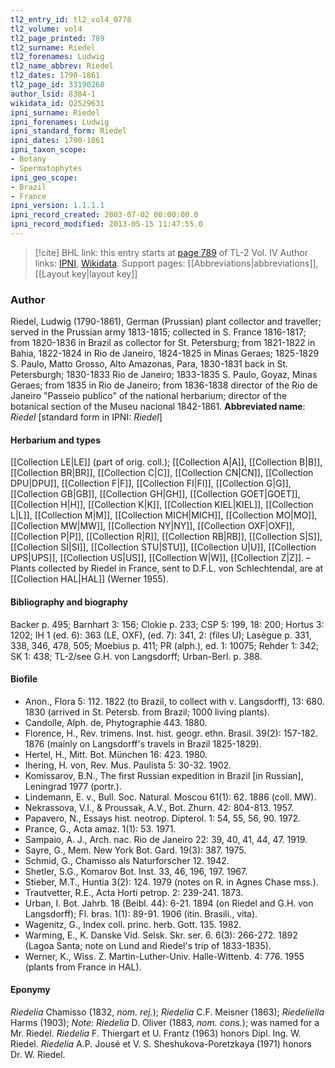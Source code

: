 ```yaml
---
tl2_entry_id: tl2_vol4_0778
tl2_volume: vol4
tl2_page_printed: 789
tl2_surname: Riedel
tl2_forenames: Ludwig
tl2_name_abbrev: Riedel
tl2_dates: 1790-1861
tl2_page_id: 33190260
author_lsid: 8384-1
wikidata_id: Q2529631
ipni_surname: Riedel
ipni_forenames: Ludwig
ipni_standard_form: Riedel
ipni_dates: 1790-1861
ipni_taxon_scope: 
- Botany
- Spermatophytes
ipni_geo_scope: 
- Brazil
- France
ipni_version: 1.1.1.1
ipni_record_created: 2003-07-02 00:00:00.0
ipni_record_modified: 2013-05-15 11:47:55.0
---
```


> [!cite] BHL link: this entry starts at [page 789](https://www.biodiversitylibrary.org/page/33190260) of TL-2 Vol. IV
> Author links: [IPNI](https://www.ipni.org/a/8384-1), [Wikidata](https://www.wikidata.org/wiki/Q2529631). Support pages: [[Abbreviations|abbreviations]], [[Layout key|layout key]]

### Author

Riedel, Ludwig (1790-1861), German (Prussian) plant collector and traveller; served in the Prussian army 1813-1815; collected in S. France 1816-1817; from 1820-1836 in Brazil as collector for St. Petersburg; from 1821-1822 in Bahia, 1822-1824 in Rio de Janeiro, 1824-1825 in Minas Geraes; 1825-1829 S. Paulo, Matto Grosso, Alto Amazonas, Para, 1830-1831 back in St. Petersburgh; 1830-1833 Rio de Janeiro; 1833-1835 S. Paulo, Goyaz, Minas Geraes; from 1835 in Rio de Janeiro; from 1836-1838 director of the Rio de Janeiro "Passeio publico" of the national herbarium; director of the botanical section of the Museu nacional 1842-1861. 
**Abbreviated name**: *Riedel* \[standard form in IPNI: *Riedel*\]

#### Herbarium and types

[[Collection LE|LE]] (part of orig. coll.); [[Collection A|A]], [[Collection B|B]], [[Collection BR|BR]], [[Collection C|C]], [[Collection CN|CN]], [[Collection DPU|DPU]], [[Collection F|F]], [[Collection FI|FI]], [[Collection G|G]], [[Collection GB|GB]], [[Collection GH|GH]], [[Collection GOET|GOET]], [[Collection H|H]], [[Collection K|K]], [[Collection KIEL|KIEL]], [[Collection L|L]], [[Collection M|M]], [[Collection MICH|MICH]], [[Collection MO|MO]], [[Collection MW|MW]], [[Collection NY|NY]], [[Collection OXF|OXF]], [[Collection P|P]], [[Collection R|R]], [[Collection RB|RB]], [[Collection S|S]], [[Collection SI|SI]], [[Collection STU|STU]], [[Collection U|U]], [[Collection UPS|UPS]], [[Collection US|US]], [[Collection W|W]], [[Collection Z|Z]]. – Plants collected by Riedel in France, sent to D.F.L. von Schlechtendal, are at [[Collection HAL|HAL]] (Werner 1955).

#### Bibliography and biography

Backer p. 495; Barnhart 3: 156; Clokie p. 233; CSP 5: 199, 18: 200; Hortus 3: 1202; IH 1 (ed. 6): 363 (LE, OXF), (ed. 7): 341, 2: (files U); Lasègue p. 331, 338, 346, 478, 505; Moebius p. 411; PR (alph.), ed. 1: 10075; Rehder 1: 342; SK 1: 438; TL-2/see G.H. von Langsdorff; Urban-Berl. p. 388.

#### Biofile

- Anon., Flora 5: 112. 1822 (to Brazil, to collect with v. Langsdorff), 13: 680. 1830 (arrived in St. Petersb. from Brazil; 1000 living plants).
- Candolle, Alph. de, Phytographie 443. 1880.
- Florence, H., Rev. trimens. Inst. hist. geogr. ethn. Brasil. 39(2): 157-182. 1876 (mainly on Langsdorff's travels in Brazil 1825-1829).
- Hertel, H., Mitt. Bot. München 16: 423. 1980.
- Ihering, H. von, Rev. Mus. Paulista 5: 30-32. 1902.
- Komissarov, B.N., The first Russian expedition in Brazil \[in Russian\], Leningrad 1977 (portr.).
- Lindemann, E. v., Bull. Soc. Natural. Moscou 61(1): 62. 1886 (coll. MW).
- Nekrassova, V.I., & Proussak, A.V., Bot. Zhurn. 42: 804-813. 1957.
- Papavero, N., Essays hist. neotrop. Dipterol. 1: 54, 55, 56, 90. 1972.
- Prance, G., Acta amaz. 1(1): 53. 1971.
- Sampaio, A. J., Arch. nac. Rio de Janeiro 22: 39, 40, 41, 44, 47. 1919.
- Sayre, G., Mem. New York Bot. Gard. 19(3): 387. 1975.
- Schmid, G., Chamisso als Naturforscher 12. 1942.
- Shetler, S.G., Komarov Bot. Inst. 33, 46, 196, 197. 1967.
- Stieber, M.T., Huntia 3(2): 124. 1979 (notes on R. in Agnes Chase mss.).
- Trautvetter, R.E., Acta Horti petrop. 2: 239-241. 1873.
- Urban, I. Bot. Jahrb. 18 (Beibl. 44): 6-21. 1894 (on Riedel and G.H. von Langsdorff); Fl. bras. 1(1): 89-91. 1906 (itin. Brasili., vita).
- Wagenitz, G., Index coll. princ. herb. Gott. 135. 1982.
- Warming, E., K. Danske Vid. Selsk. Skr. ser. 6. 6(3): 266-272. 1892 (Lagoa Santa; note on Lund and Riedel's trip of 1833-1835).
- Werner, K., Wiss. Z. Martin-Luther-Univ. Halle-Wittenb. 4: 776. 1955 (plants from France in HAL).

#### Eponymy

*Riedelia* Chamisso (1832, *nom. rej.*); *Riedelia* C.F. Meisner (1863); *Riedeliella* Harms (1903); *Note*: *Riedelia* D. Oliver (1883, *nom. cons.*); was named for a Mr. Riedel. *Riedelia* F. Thiergart et U. Frantz (1963) honors Dipl. Ing. W. Riedel. *Riedelia* A.P. Jousé et V. S. Sheshukova-Poretzkaya (1971) honors Dr. W. Riedel.

